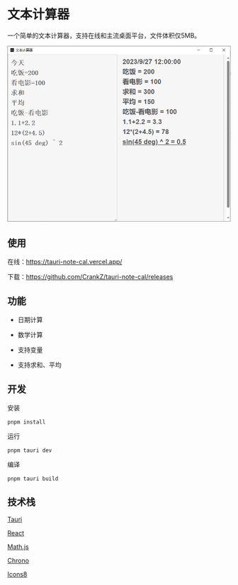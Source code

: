 # 文本计算器

一个简单的文本计算器，支持在线和主流桌面平台，文件体积仅5MB。

![image-20230927175441422](README.assets/image-20230927175441422.png)

## 使用

在线：https://tauri-note-cal.vercel.app/

下载：https://github.com/CrankZ/tauri-note-cal/releases

## 功能

- 日期计算

- 数学计算

- 支持变量

- 支持求和、平均

## 开发

安装

```
pnpm install
```

运行

```
pnpm tauri dev
```

编译

```
pnpm tauri build
```

## 技术栈

[Tauri](https://github.com/tauri-apps/tauri)

[React](https://github.com/facebook/react)

[Math.js](https://github.com/josdejong/mathjs)

[Chrono](https://github.com/wanasit/chrono)

[Icons8](https://icons8.com/)